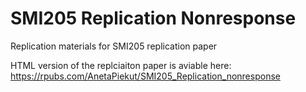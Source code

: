 # SMI205 Replication Nonresponse
Replication materials for SMI205 replication paper

HTML version of the replciaiton paper is aviable here: https://rpubs.com/AnetaPiekut/SMI205_Replication_nonresponse
